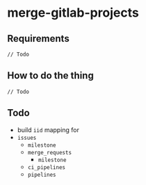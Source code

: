 # merge-gitlab-projects

## Requirements
`// Todo`

## How to do the thing
`// Todo`

## Todo
- build `iid` mapping for
- `issues`
    - `milestone`
  - `merge_requests`
    - `milestone`
  - `ci_pipelines`
  - `pipelines`
